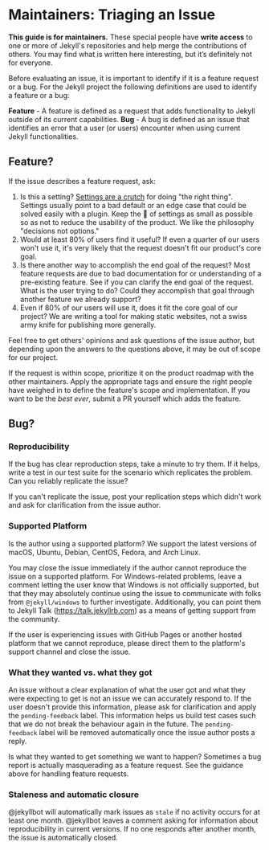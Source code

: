 # Maintainers: Triaging an Issue

**This guide is for maintainers.** These special people have **write access** to one or more of Jekyll's repositories and help merge the contributions of others. You may find what is written here interesting, but it’s definitely not for everyone.

Before evaluating an issue, it is important to identify if it is a feature
request or a bug. For the Jekyll project the following definitions are used
to identify a feature or a bug:

**Feature** - A feature is defined as a request that adds functionality to
Jekyll outside of its current capabilities.
**Bug** - A bug is defined as an issue that identifies an error that a user
(or users) encounter when using current Jekyll functionalities.

## Feature?

If the issue describes a feature request, ask:

1. Is this a setting? [Settings are a crutch](http://ben.balter.com/2016/03/08/optimizing-for-power-users-and-edge-cases/#settings-are-a-crutch) for doing "the right thing". Settings usually point to a bad default or an edge case that could be solved easily with a plugin. Keep the :christmas_tree: of settings as small as possible so as not to reduce the usability of the product. We like the philosophy "decisions not options."
2. Would at least 80% of users find it useful? If even a quarter of our users won't use it, it's very likely that the request doesn't fit our product's core goal.
3. Is there another way to accomplish the end goal of the request? Most feature requests are due to bad documentation for or understanding of a pre-existing feature. See if you can clarify the end goal of the request. What is the user trying to do? Could they accomplish that goal through another feature we already support?
4. Even if 80% of our users will use it, does it fit the core goal of our project? We are writing a tool for making static websites, not a swiss army knife for publishing more generally.

Feel free to get others' opinions and ask questions of the issue author, but depending upon the answers to the questions above, it may be out of scope for our project.

If the request is within scope, prioritize it on the product roadmap with the other maintainers. Apply the appropriate tags and ensure the right people have weighed in to define the feature's scope and implementation. If you want to be the _best ever_, submit a PR yourself which adds the feature.

## Bug?

### Reproducibility

If the bug has clear reproduction steps, take a minute to try them. If it helps, write a test in our test suite for the scenario which replicates the problem. Can you reliably replicate the issue?

If you can't replicate the issue, post your replication steps which didn't work and ask for clarification from the issue author.

### Supported Platform

Is the author using a supported platform? We support the latest versions of macOS, Ubuntu, Debian, CentOS, Fedora, and Arch Linux.

You may close the issue immediately if the author cannot reproduce the issue on a supported platform. For Windows-related problems, leave a comment letting the user know that Windows is not officially supported, but that they may absolutely continue using the issue to communicate with folks from `@jekyll/windows` to further investigate. Additionally, you can point them to Jekyll Talk (https://talk.jekyllrb.com) as a means of getting support from the community.

If the user is experiencing issues with GitHub Pages or another hosted platform that we cannot reproduce, please direct them to the platform's support channel and close the issue.

### What they wanted vs. what they got

An issue without a clear explanation of what the user got and what they were expecting to get is not an issue we can accurately respond to. If the user doesn't provide this information, please ask for clarification and apply the `pending-feedback` label. This information helps us build test cases such that we do not break the behaviour again in the future. The `pending-feedback` label will be removed automatically once the issue author posts a reply.

Is what they wanted to get something we want to happen? Sometimes a bug report is actually masquerading as a feature request. See the guidance above for handling feature requests.

### Staleness and automatic closure

@jekyllbot will automatically mark issues as `stale` if no activity occurs for at least one month. @jekyllbot leaves a comment asking for information about reproducibility in current versions. If no one responds after another month, the issue is automatically closed.
